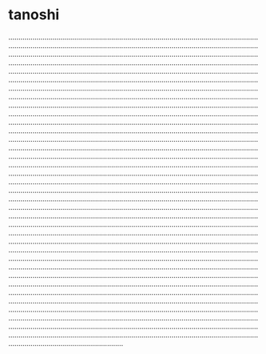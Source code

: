 # tanoshi
.........................................................................................................................................................................................................................................................................................................................................................................................................................................................................................................................................................................................................................................................................................................................................................................................................................................................................................................................................................................................................................................................................................................................................................................................................................................................................................................................................................................................................................................................................................................................................................................................................................................................................................................................................................................................................................................................................................................................................................................................................................................................................................................................................................................................................................................................................................................................................................................................................................................................................................................................................................................................................................................................................................................................................................................................................................................................................................................................................................................................................................................................................................................................................................................................................................................................................................................................................................................................................................................................................................................................................................................................................................................................................................................................................................................................................................................................................................................................................................................................................................................................................................................................................................................................................................................................................................................................................................................................................................................................................................................................................................................................................................................................................................................